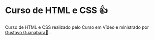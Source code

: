 # **Curso de HTML e CSS** 👍
 Curso de HTML e CSS realizado pelo Curso em Vídeo e ministrado por [Gustavo Guanabara🖖](https://github.com/gregorimaia)
.
